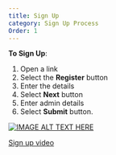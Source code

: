 ```yaml
---
title: Sign Up
category: Sign Up Process
Order: 1
---
```

 **To Sign Up**:
 1. Open a link
 2. Select the **Register** button
 3. Enter the details
 4. Select **Next** button
 5. Enter admin details
 6. Select **Submit** button.


 <!---[![IMAGE ALT TEXT HERE](http://img.youtube.com/vi/sVvMxYeA86w/0.jpg)](http://www.youtube.com/watch?v=sVvMxYeA86w) --->

 [![IMAGE ALT TEXT HERE](http://img.youtube.com/vi/a4xNeHUQ9-M/0.jpg)](https://www.youtube.com/watch?v=a4xNeHUQ9-M)

 [Sign up video](https://www.youtube.com/watch?v=a4xNeHUQ9-M)